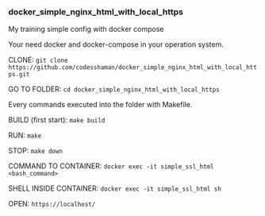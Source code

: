 ### docker_simple_nginx_html_with_local_https
My training simple config with docker compose

Your need docker and docker-compose in your operation system.

CLONE:
``git clone https://github.com/codesshaman/docker_simple_nginx_html_with_local_https.git``

GO TO FOLDER:
``cd docker_simple_nginx_html_with_local_https``

Every commands executed into the folder with Makefile.

BUILD (first start): ``make build``

RUN: ``make``

STOP: ``make down``

COMMAND TO CONTAINER:
``docker exec -it simple_ssl_html <bash_command>``

SHELL INSIDE CONTAINER:
``docker exec -it simple_ssl_html sh``

OPEN:
``https://localhost/``
